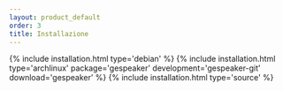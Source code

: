 ```yaml
---
layout: product_default
order: 3
title: Installazione
---
```

{% include installation.html type='debian' %}
{% include installation.html type='archlinux' package='gespeaker' development='gespeaker-git' download='gespeaker' %}
{% include installation.html type='source' %}
